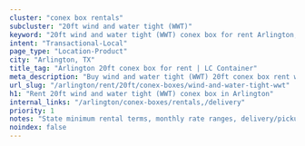 ```yaml
---
cluster: "conex box rentals"
subcluster: "20ft wind and water tight (WWT)"
keyword: "20ft wind and water tight (WWT) conex box for rent Arlington, TX"
intent: "Transactional-Local"
page_type: "Location-Product"
city: "Arlington, TX"
title_tag: "Arlington 20ft conex box for rent | LC Container"
meta_description: "Buy wind and water tight (WWT) 20ft conex box rent with local delivery in Arlington, TX. LC Container — local Since 2003. Request a fast quote today."
url_slug: "/arlington/rent/20ft/conex-boxes/wind-and-water-tight-wwt"
h1: "Rent 20ft wind and water tight (WWT) conex box in Arlington"
internal_links: "/arlington/conex-boxes/rentals,/delivery"
priority: 1
notes: "State minimum rental terms, monthly rate ranges, delivery/pickup fees, service area."
noindex: false
---
```


<!-- TODO: Add unique city/inventory copy, images, and internal links here. -->
